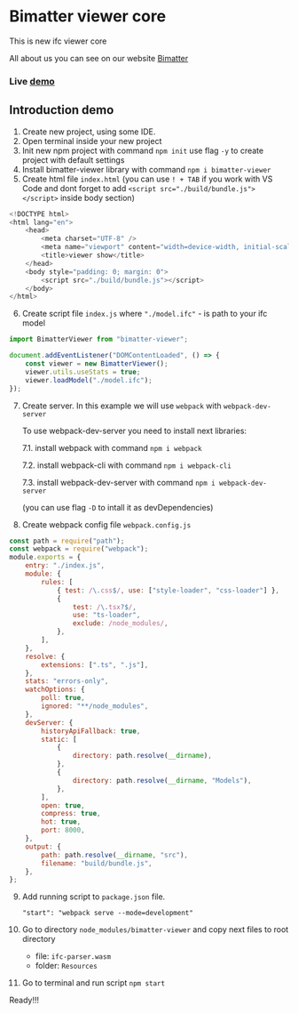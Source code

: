 # Bimatter viewer core

This is new ifc viewer core

All about us you can see on our website [Bimatter](https://bimatter.ru/)

### Live [demo](https://rkaeplive.github.io/bimatter-viewer-demo/)

## Introduction demo

1. Create new project, using some IDE.
2. Open terminal inside your new project
3. Init new npm project with command
   `npm init` use flag `-y` to create project with default settings
4. Install bimatter-viewer library with command `npm i bimatter-viewer`
5. Create html file `index.html` (you can use `! + TAB` if you work with VS Code and dont forget to add `<script src="./build/bundle.js"></script>` inside body section)

```JavaScript
<!DOCTYPE html>
<html lang="en">
    <head>
        <meta charset="UTF-8" />
        <meta name="viewport" content="width=device-width, initial-scale=1.0" />
        <title>viewer show</title>
    </head>
    <body style="padding: 0; margin: 0">
        <script src="./build/bundle.js"></script>
    </body>
</html>
```

6. Create script file `index.js` where `"./model.ifc"` - is path to your ifc model

```JavaScript
import BimatterViewer from "bimatter-viewer";

document.addEventListener("DOMContentLoaded", () => {
    const viewer = new BimatterViewer();
    viewer.utils.useStats = true;
    viewer.loadModel("./model.ifc");
});

```

7. Create server. In this example we will use `webpack` with `webpack-dev-server`

    To use webpack-dev-server you need to install next libraries:

    7.1. install webpack with command `npm i webpack`

    7.2. install webpack-cli with command `npm i webpack-cli`

    7.3. install webpack-dev-server with command `npm i webpack-dev-server`

    (you can use flag `-D` to intall it as devDependencies)

8. Create webpack config file `webpack.config.js`

```JavaScript
const path = require("path");
const webpack = require("webpack");
module.exports = {
    entry: "./index.js",
    module: {
        rules: [
            { test: /\.css$/, use: ["style-loader", "css-loader"] },
            {
                test: /\.tsx?$/,
                use: "ts-loader",
                exclude: /node_modules/,
            },
        ],
    },
    resolve: {
        extensions: [".ts", ".js"],
    },
    stats: "errors-only",
    watchOptions: {
        poll: true,
        ignored: "**/node_modules",
    },
    devServer: {
        historyApiFallback: true,
        static: [
            {
                directory: path.resolve(__dirname),
            },
            {
                directory: path.resolve(__dirname, "Models"),
            },
        ],
        open: true,
        compress: true,
        hot: true,
        port: 8000,
    },
    output: {
        path: path.resolve(__dirname, "src"),
        filename: "build/bundle.js",
    },
};
```

9. Add running script to `package.json` file.

    `"start": "webpack serve --mode=development"`

10. Go to directory `node_modules/bimatter-viewer` and copy next files to root directory

    - file: `ifc-parser.wasm`
    - folder: `Resources`

11. Go to terminal and run script `npm start`

Ready!!!
